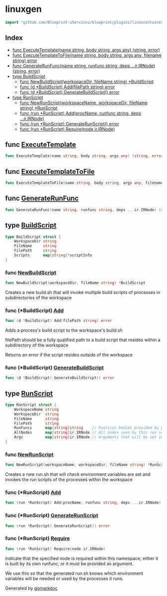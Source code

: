 <!-- Code generated by gomarkdoc. DO NOT EDIT -->

# linuxgen

```go
import "github.com/Blueprint-uServices/blueprint/plugins/linuxcontainer/linuxgen"
```

## Index

- [func ExecuteTemplate\(name string, body string, args any\) \(string, error\)](<#ExecuteTemplate>)
- [func ExecuteTemplateToFile\(name string, body string, args any, filename string\) error](<#ExecuteTemplateToFile>)
- [func GenerateRunFunc\(name string, runfunc string, deps ...ir.IRNode\) \(string, error\)](<#GenerateRunFunc>)
- [type BuildScript](<#BuildScript>)
  - [func NewBuildScript\(workspaceDir, fileName string\) \*BuildScript](<#NewBuildScript>)
  - [func \(d \*BuildScript\) Add\(filePath string\) error](<#BuildScript.Add>)
  - [func \(d \*BuildScript\) GenerateBuildScript\(\) error](<#BuildScript.GenerateBuildScript>)
- [type RunScript](<#RunScript>)
  - [func NewRunScript\(workspaceName, workspaceDir, fileName string\) \*RunScript](<#NewRunScript>)
  - [func \(run \*RunScript\) Add\(procName, runfunc string, deps ...ir.IRNode\)](<#RunScript.Add>)
  - [func \(run \*RunScript\) GenerateRunScript\(\) error](<#RunScript.GenerateRunScript>)
  - [func \(run \*RunScript\) Require\(node ir.IRNode\)](<#RunScript.Require>)


<a name="ExecuteTemplate"></a>
## func [ExecuteTemplate](<https://gitlab.mpi-sws.org/cld/blueprint2/blueprint/blob/main/plugins/linuxcontainer/linuxgen/template.go#L17>)

```go
func ExecuteTemplate(name string, body string, args any) (string, error)
```



<a name="ExecuteTemplateToFile"></a>
## func [ExecuteTemplateToFile](<https://gitlab.mpi-sws.org/cld/blueprint2/blueprint/blob/main/plugins/linuxcontainer/linuxgen/template.go#L21>)

```go
func ExecuteTemplateToFile(name string, body string, args any, filename string) error
```



<a name="GenerateRunFunc"></a>
## func [GenerateRunFunc](<https://gitlab.mpi-sws.org/cld/blueprint2/blueprint/blob/main/plugins/linuxcontainer/linuxgen/runfunc.go#L21>)

```go
func GenerateRunFunc(name string, runfunc string, deps ...ir.IRNode) (string, error)
```



<a name="BuildScript"></a>
## type [BuildScript](<https://gitlab.mpi-sws.org/cld/blueprint2/blueprint/blob/main/plugins/linuxcontainer/linuxgen/build.sh.go#L22-L27>)



```go
type BuildScript struct {
    WorkspaceDir string
    FileName     string
    FilePath     string
    Scripts      map[string]*scriptInfo
}
```

<a name="NewBuildScript"></a>
### func [NewBuildScript](<https://gitlab.mpi-sws.org/cld/blueprint2/blueprint/blob/main/plugins/linuxcontainer/linuxgen/build.sh.go#L33>)

```go
func NewBuildScript(workspaceDir, fileName string) *BuildScript
```

Creates a new build.sh that will invoke multiple build scripts of processes in subdirectories of the workspace

<a name="BuildScript.Add"></a>
### func \(\*BuildScript\) [Add](<https://gitlab.mpi-sws.org/cld/blueprint2/blueprint/blob/main/plugins/linuxcontainer/linuxgen/build.sh.go#L50>)

```go
func (d *BuildScript) Add(filePath string) error
```

Adds a process's build script to the workspace's build.sh

filePath should be a fully qualified path to a build script that resides within a subdirectory of the workspace

Returns an error if the script resides outside of the workspace

<a name="BuildScript.GenerateBuildScript"></a>
### func \(\*BuildScript\) [GenerateBuildScript](<https://gitlab.mpi-sws.org/cld/blueprint2/blueprint/blob/main/plugins/linuxcontainer/linuxgen/build.sh.go#L71>)

```go
func (d *BuildScript) GenerateBuildScript() error
```



<a name="RunScript"></a>
## type [RunScript](<https://gitlab.mpi-sws.org/cld/blueprint2/blueprint/blob/main/plugins/linuxcontainer/linuxgen/run.sh.go#L16-L24>)



```go
type RunScript struct {
    WorkspaceName string
    WorkspaceDir  string
    FileName      string
    FilePath      string
    RunFuncs      map[string]string    // Function bodies provided by processes
    AllNodes      map[string]ir.IRNode // All nodes seen by this run script
    Args          map[string]ir.IRNode // Arguments that will be set in calling the environment
}
```

<a name="NewRunScript"></a>
### func [NewRunScript](<https://gitlab.mpi-sws.org/cld/blueprint2/blueprint/blob/main/plugins/linuxcontainer/linuxgen/run.sh.go#L30>)

```go
func NewRunScript(workspaceName, workspaceDir, fileName string) *RunScript
```

Creates a new run.sh that will check environment variables are set and invokes the run scripts of the processes within the workspace

<a name="RunScript.Add"></a>
### func \(\*RunScript\) [Add](<https://gitlab.mpi-sws.org/cld/blueprint2/blueprint/blob/main/plugins/linuxcontainer/linuxgen/run.sh.go#L54>)

```go
func (run *RunScript) Add(procName, runfunc string, deps ...ir.IRNode)
```



<a name="RunScript.GenerateRunScript"></a>
### func \(\*RunScript\) [GenerateRunScript](<https://gitlab.mpi-sws.org/cld/blueprint2/blueprint/blob/main/plugins/linuxcontainer/linuxgen/run.sh.go#L64>)

```go
func (run *RunScript) GenerateRunScript() error
```



<a name="RunScript.Require"></a>
### func \(\*RunScript\) [Require](<https://gitlab.mpi-sws.org/cld/blueprint2/blueprint/blob/main/plugins/linuxcontainer/linuxgen/run.sh.go#L50>)

```go
func (run *RunScript) Require(node ir.IRNode)
```

Indicate that the specified node is required within this namespace; either it is built by its own runfunc, or it must be provided as argument.

We use this so that the generated run.sh knows which environment variables will be needed or used by the processes it runs.

Generated by [gomarkdoc](<https://github.com/princjef/gomarkdoc>)
